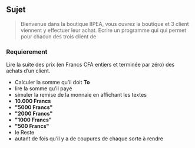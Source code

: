 ## Sujet

>Bienvenue dans la boutique IIPEA, vous ouvrez la boutique et 3
client viennent y effectuer leur achat.
Ecrire un programme qui qui permet pour chacun des trois client de
### Requierement

Lire la suite des prix (en Francs CFA entiers et terminée par zéro)
des achats d’un client.

- Calculer la somme qu’il doit **To** 
- lire la somme qu’il paye
- simuler la remise de la monnaie en affichant les textes 
- **10.000 Francs**
- **"5000 Francs"**
- **"2000 Francs"**
- **"1000 Francs"**
- **"500 Francs"**
- le Reste
- autant de fois qu’il y a de coupures de chaque sorte à rendre